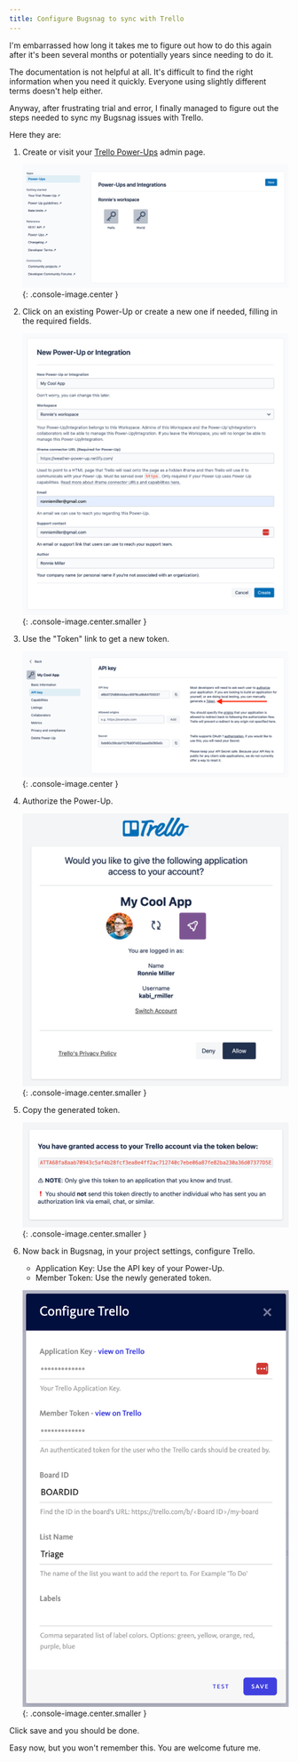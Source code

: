 ```yaml
---
title: Configure Bugsnag to sync with Trello
---
```


I'm embarrassed how long it takes me to figure out how to do this again after it's been several months or potentially years since needing to do it.

The documentation is not helpful at all.  It's difficult to find the right information when you need it quickly. Everyone using slightly different terms doesn't help either.

Anyway, after frustrating trial and error, I finally managed to figure out the steps needed to sync my Bugsnag issues with Trello.

Here they are:

1. Create or visit your [Trello Power-Ups](https://trello.com/power-ups/admin/) admin page.

    ![Visit Power-ups Page](/images/posts/bugsnag-trello/visit-power-ups.png){: .console-image.center }

2. Click on an existing Power-Up or create a new one if needed, filling in the required fields.

    ![Make a new Trello Power-Up or Integration](/images/posts/bugsnag-trello/create-integration.png){: .console-image.center.smaller }

3. Use the "Token" link to get a new token.

    ![Generate a Token](/images/posts/bugsnag-trello/generate-token.png){: .console-image.center }

4. Authorize the Power-Up.

    ![Allow Access to Trello](/images/posts/bugsnag-trello/allow-access.png){: .console-image.center.smaller }

5. Copy the generated token.

    ![Get the Generated Token](/images/posts/bugsnag-trello/get-generated-token.png){: .console-image.center.smaller }

6. Now back in Bugsnag, in your project settings, configure Trello.

    * Application Key:  Use the API key of your Power-Up.
    * Member Token:  Use the newly generated token.

    ![Configure Bugsnag](/images/posts/bugsnag-trello/configure-bugsnag.png){: .console-image.center.smaller }

Click save and you should be done.

Easy now, but you won't remember this. You are welcome future me.
